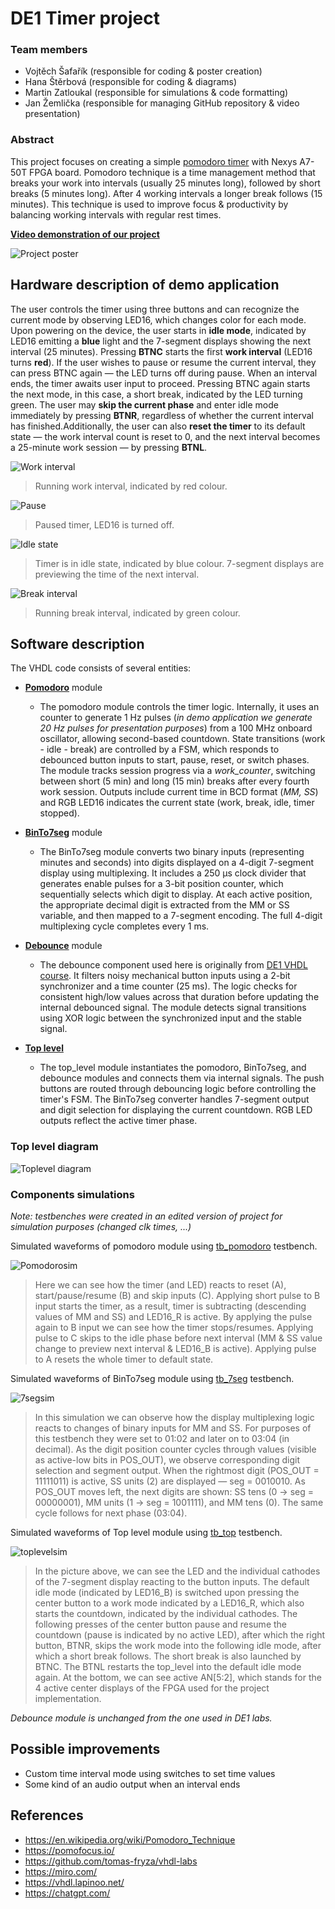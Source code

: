 # DE1 Timer project

### Team members

* Vojtěch Šafařík (responsible for coding & poster creation)
* Hana Štěrbová (responsible for coding & diagrams)
* Martin Zatloukal (responsible for simulations & code formatting)
* Jan Žemlička (responsible for managing GitHub repository & video presentation)

### Abstract
This project focuses on creating a simple [pomodoro timer](https://pomofocus.io/) with Nexys A7-50T FPGA board. Pomodoro technique is a time management method that breaks your work into intervals (usually 25 minutes long), followed by short breaks (5 minutes long). After 4 working intervals a longer break follows (15 minutes). This technique is used to improve focus & productivity by balancing working intervals with regular rest times.

[**Video demonstration of our project**](https://youtu.be/NcyMTQrKaDQ)

![Project poster](images/poster.png "A3 project poster")

## Hardware description of demo application

The user controls the timer using three buttons and can recognize the current mode by observing LED16, which changes color for each mode. Upon powering on the device, the user starts in **idle mode**, indicated by LED16 emitting a **blue** light and the 7-segment displays showing the next interval (25 minutes). Pressing **BTNC** starts the first **work interval** (LED16 turns **red**). If the user wishes to pause or resume the current interval, they can press BTNC again — the LED turns off during pause. When an interval ends, the timer awaits user input to proceed. Pressing BTNC again starts the next mode, in this case, a short break, indicated by the LED turning green. The user may **skip the current phase** and enter idle mode immediately by pressing **BTNR**, regardless of whether the current interval has finished.Additionally, the user can also **reset the timer** to its default state — the work interval count is reset to 0, and the next interval becomes a 25-minute work session — by pressing **BTNL**.

![Work interval](images/IMG_1053.jpg "Work interval")
> Running work interval, indicated by red colour.

![Pause](images/IMG_1054.jpg "Paused timer")
> Paused timer, LED16 is turned off.

![Idle state](images/IMG_1055.jpg "Idle state")
> Timer is in idle state, indicated by blue colour. 7-segment displays are previewing the time of the next interval.

![Break interval](images/IMG_1056.jpg "Break interval")
> Running break interval, indicated by green colour. 

## Software description

The VHDL code consists of several entities:

- [**Pomodoro**](Pomodoro-Project/Pomodoro-Project.srcs/sources_1/pomodoro.vhd) module
    - The pomodoro module controls the timer logic. Internally, it uses an counter to generate 1 Hz pulses (*in demo application we generate 20 Hz pulses for presentation purposes*) from a 100 MHz onboard oscillator, allowing second-based countdown. State transitions (work - idle - break) are controlled by a FSM, which responds to debounced button inputs to start, pause, reset, or switch phases. The module tracks session progress via a *work_counter*, switching between short (5 min) and long (15 min) breaks after every fourth work session. Outputs include current time in BCD format (*MM, SS*) and RGB LED16 indicates the current state (work, break, idle, timer stopped).

- [**BinTo7seg**](Pomodoro-Project/Pomodoro-Project.srcs/sources_1/7seg.vhd) module
    - The BinTo7seg module converts two binary inputs (representing minutes and seconds) into digits displayed on a 4-digit 7-segment display using multiplexing. It includes a 250 µs clock divider that generates enable pulses for a 3-bit position counter, which sequentially selects which digit to display. At each active position, the appropriate decimal digit is extracted from the MM or SS variable, and then mapped to a 7-segment encoding. The full 4-digit multiplexing cycle completes every 1 ms.

- [**Debounce**](Pomodoro-Project/Pomodoro-Project.srcs/sources_1/debounce.vhd) module
    - The debounce component used here is originally from [DE1 VHDL course](https://raw.githubusercontent.com/tomas-fryza/vhdl-labs/refs/heads/master/examples/_debounce/debounce.vhd). It filters noisy mechanical button inputs using a 2-bit synchronizer and a time counter (25 ms). The logic checks for consistent high/low values across that duration before updating the internal debounced signal. The module detects signal transitions using XOR logic between the synchronized input and the stable signal.

- [**Top level**](Pomodoro-Project/Pomodoro-Project.srcs/sources_1/top_level.vhd)
    - The top_level module instantiates the pomodoro, BinTo7seg, and debounce modules and connects them via internal signals. The push buttons are routed through debouncing logic before controlling the timer's FSM. The BinTo7seg converter handles 7-segment output and digit selection for displaying the current countdown. RGB LED outputs reflect the active timer phase.

### Top level diagram
![Toplevel diagram](images/diagram.jpg "Top level diagram")

### Components simulations

*Note: testbenches were created in an edited version of project for simulation purposes (changed clk times, ...)*

Simulated waveforms of pomodoro module using [tb_pomodoro](...) testbench.

![Pomodorosim](images/tb_pomodoro.png "Pomodoro simulation")

> Here we can see how the timer (and LED) reacts to reset (A), start/pause/resume (B) and skip inputs (C). Applying short pulse to B input starts the timer, as a result, timer is subtracting (descending values of MM and SS) and LED16_R is active. By applying the pulse again to B input we can see how the timer stops/resumes. Applying pulse to C skips to the idle phase before next interval (MM & SS value change to preview next interval & LED16_B is active). Applying pulse to A resets the whole timer to default state.

Simulated waveforms of BinTo7seg module using [tb_7seg](...) testbench.

![7segsim](images/tb_7seg.png "Bin2Seg simulation")

> In this simulation we can observe how the display multiplexing logic reacts to changes of binary inputs for MM and SS. For purposes of this testbench they were set to 01:02 and later on to 03:04 (in decimal). As the digit position counter cycles through values (visible as active-low bits in POS_OUT), we observe corresponding digit selection and segment output. When the rightmost digit (POS_OUT = 11111011) is active, SS units (2) are displayed — seg = 0010010. As POS_OUT moves left, the next digits are shown: SS tens (0 -> seg = 00000001), MM units (1 -> seg = 1001111), and MM tens (0). The same cycle follows for next phase (03:04).

Simulated waveforms of Top level module using [tb_top](...) testbench.

![toplevelsim](images/tb_toplevel.png "Top level simulation")

> In the picture above, we can see the LED and the individual cathodes of the 7-segment display reacting to the button inputs. The default idle mode (indicated by LED16_B) is switched upon pressing the center button to a work mode indicated by a LED16_R, which also starts the countdown, indicated by the individual cathodes. The following presses of the center button pause and resume the countdown (pause is indicated by no active LED), after which the right button, BTNR, skips the work mode into the following idle mode, after which a short break follows. The short break is also launched by BTNC. The BTNL restarts the top_level into the default idle mode again. At the bottom, we can see active AN[5:2], which stands for the 4 active center displays of the FPGA used for the project implementation. 

*Debounce module is unchanged from the one used in DE1 labs.*

## Possible improvements

- Custom time interval mode using switches to set time values
- Some kind of an audio output when an interval ends

## References

- https://en.wikipedia.org/wiki/Pomodoro_Technique
- https://pomofocus.io/
- https://github.com/tomas-fryza/vhdl-labs
- https://miro.com/
- https://vhdl.lapinoo.net/
- https://chatgpt.com/